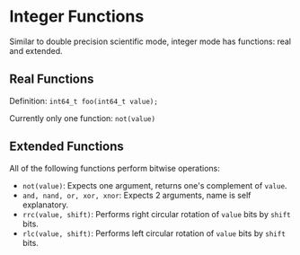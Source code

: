 # Integer Functions

Similar to double precision scientific mode, integer mode has functions: real and extended.

## Real Functions

Definition: `int64_t foo(int64_t value);`

Currently only one function: `not(value)`

## Extended Functions

All of the following functions perform bitwise operations:

- `not(value)`: Expects one argument, returns one's complement of `value`.
- `and, nand, or, xor, xnor`: Expects 2 arguments, name is self explanatory.
- `rrc(value, shift)`: Performs right circular rotation of `value` bits by `shift` bits.
- `rlc(value, shift)`: Performs left circular rotation of `value` bits by `shift` bits.
